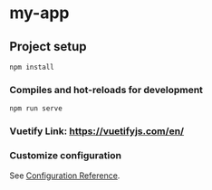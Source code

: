 # my-app

## Project setup
```
npm install
```

### Compiles and hot-reloads for development
```
npm run serve
```
### Vuetify Link: https://vuetifyjs.com/en/

### Customize configuration
See [Configuration Reference](https://cli.vuejs.org/config/).
